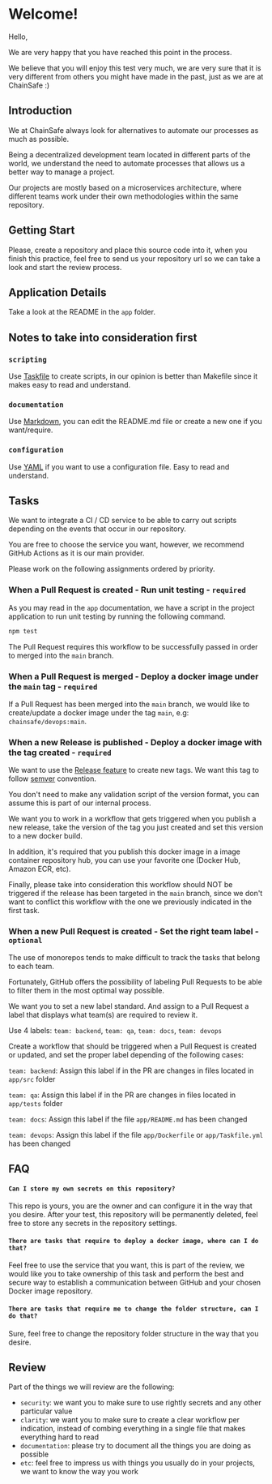 # Welcome!

Hello,

We are very happy that you have reached this point in the process.

We believe that you will enjoy this test very much, we are very sure that it is very
different from others you might have made in the past, just as we are at ChainSafe :)

## Introduction

We at ChainSafe always look for alternatives to automate our processes as much as possible.

Being a decentralized development team located in different parts of the world, 
we understand the need to automate processes that allows us a better way to manage a project.

Our projects are mostly based on a microservices architecture, where different teams work under 
their own methodologies within the same repository.

## Getting Start

Please, create a repository and place this source code into it, when you finish this practice, 
feel free to send us your repository url so we can take a look and start the review process.

## Application Details

Take a look at the README in the `app` folder.

## Notes to take into consideration first

### `scripting`

Use [Taskfile](https://taskfile.dev/#/) to create scripts, in our opinion is better than Makefile
since it makes easy to read and understand.

### `documentation`

Use [Markdown](https://guides.github.com/features/mastering-markdown/), you can edit the README.md
file or create a new one if you want/require.

### `configuration`

Use [YAML](https://yaml.org/) if you want to use a configuration file. 
Easy to read and understand.

## Tasks

We want to integrate a CI / CD service to be able to carry out scripts depending on the events 
that occur in our repository.

You are free to choose the service you want, however, we recommend GitHub Actions 
as it is our main provider.

Please work on the following assignments ordered by priority.

### When a Pull Request is created - Run unit testing - `required`

As you may read in the `app` documentation, we have a script in the project application to run 
unit testing by running the following command.

```sh
npm test
```

The Pull Request requires this workflow to be successfully passed in order to merged into the 
`main` branch.

### When a Pull Request is merged - Deploy a docker image under the `main` tag - `required`

If a Pull Request has been merged into the `main` branch, we would like to create/update a 
docker image under the tag `main`, e.g: `chainsafe/devops:main`.

### When a new Release is published - Deploy a docker image with the tag created - `required`

We want to use the [Release feature](https://github.com/ChainSafe/devops-assessments/releases/new)
to create new tags. We want this tag to follow [semver](https://semver.org) convention.

You don't need to make any validation script of the version format, you can assume this is part
of our internal process.

We want you to work in a workflow that gets triggered when you publish a new release, take the 
version of the tag you just created and set this version to a new docker build.

In addition, it's required that you publish this docker image in a image container repository hub,
you can use your favorite one (Docker Hub, Amazon ECR, etc).

Finally, please take into consideration this workflow should NOT be triggered if the release has 
been targeted in the `main` branch, since we don't want to conflict this workflow with the one 
we previously indicated in the first task.

### When a new Pull Request is created - Set the right team label - `optional`

The use of monorepos tends to make difficult to track the tasks that belong to each team.

Fortunately, GitHub offers the possibility of labeling Pull Requests to be able to filter them in 
the most optimal way possible.

We want you to set a new label standard. And assign to a Pull Request a label that displays what
team(s) are required to review it.

Use 4 labels: `team: backend`, `team: qa`, `team: docs`, `team: devops`

Create a workflow that should be triggered when a Pull Request is created or updated, and set
the proper label depending of the following cases:

`team: backend`: Assign this label if in the PR are changes in files located in `app/src` folder

`team: qa`: Assign this label if in the PR are changes in files located in `app/tests` folder

`team: docs`: Assign this label if the file `app/README.md` has been changed

`team: devops`: Assign this label if the file `app/Dockerfile` or `app/Taskfile.yml` has been
changed

## FAQ

#### `Can I store my own secrets on this repository?`

This repo is yours, you are the owner and can configure it in the way that you desire.
After your test, this repository will be permanently deleted, feel free to store any secrets in
the repository settings.

#### `There are tasks that require to deploy a docker image, where can I do that?`

Feel free to use the service that you want, this is part of the review, we would like you to take
ownership of this task and perform the best and secure way to establish a communication between
GitHub and your chosen Docker image repository.

#### `There are tasks that require me to change the folder structure, can I do that?`

Sure, feel free to change the repository folder structure in the way that you desire. 

## Review

Part of the things we will review are the following:

- `security`: we want you to make sure to use rightly secrets and any other particular value
- `clarity`: we want you to make sure to create a clear workflow per indication, instead of 
combing everything in a single file that makes everything hard to read
- `documentation`: please try to document all the things you are doing as possible
- `etc`: feel free to impress us with things you usually do in your projects, we want to know the 
way you work


